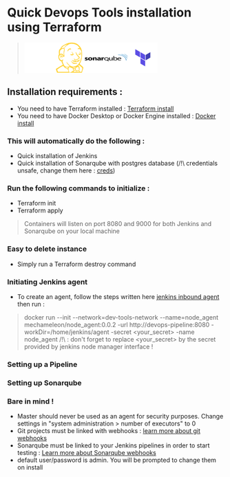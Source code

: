 # Quick Devops Tools installation using Terraform

><img src="./assets/svg/assets.svg" width="70" height="70"><img src="./assets/svg/jenkins.svg" width="70" height="70"><img src="./assets/svg/sonarqube-svgrepo-com.svg" width="100" height="70"><img src="./assets/svg/terralogo.svg" width="70" height="70">

## Installation requirements :

- You need to have Terraform installed : [Terraform install](https://developer.hashicorp.com/terraform/tutorials/docker-get-started/install-cli)
- You need to have Docker Desktop or Docker Engine installed : [Docker install](https://docs.docker.com/engine/install/)

### This will automatically do the following :

- Quick installation of Jenkins
- Quick installation of Sonarqube with postgres database (/!\ credentials unsafe, change them here : [creds](./modules/variables.tf))

### Run the following commands to initialize :

- Terraform init
- Terraform apply

> Containers will listen on port 8080 and 9000 for both Jenkins and Sonarqube on your local machine

### Easy to delete instance

- Simply run a Terraform destroy command

### Initiating Jenkins agent

- To create an agent, follow the steps written here [jenkins inbound agent](https://hub.docker.com/r/jenkins/inbound-agent) then run :
> docker run --init --network=dev-tools-network --name=node_agent mechameleon/node_agent:0.0.2 -url http://devops-pipeline:8080 -workDir=/home/jenkins/agent -secret <your_secret> -name node_agent
> /!\ : don't forget to replace <your_secret> by the secret provided by jenkins node manager interface !


### Setting up a Pipeline 
### Setting up Sonarqube
### Bare in mind !

- Master should never be used as an agent for security purposes. Change settings in "system administration > number of executors" to 0
- Git projects must be linked with webhooks : [learn more about git webhooks](https://docs.github.com/en/webhooks/about-webhooks)
- Sonarqube must be linked to your Jenkins pipelines in order to start testing : [Learn more about Sonarqube webhooks](https://docs.sonarsource.com/sonarqube/latest/project-administration/webhooks/)
- default user/password is admin. You will be prompted to change them on install